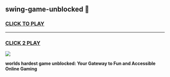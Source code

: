 
## swing-game-unblocked 👋
<h3>
<a href="https://premium.freeplayer.one?title=swing-game-unblocked&ref=14F">CLICK TO PLAY</a></h3>
<hr>

<h3>
<a href="https://premium.freeplayer.one?title=swing-game-unblocked&ref=14F">CLICK 2 PLAY</a>
  
</h3>

<a href="https://premium.freeplayer.one?title=swing-game-unblocked&ref=12F/"><img src="https://clearcache.store/games.png"></a>


**worlds hardest game unblocked: Your Gateway to Fun and Accessible Online Gaming**
